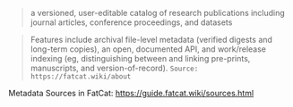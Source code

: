 > a versioned, user-editable catalog of research publications including journal articles, conference proceedings, and datasets

> Features include archival file-level metadata (verified digests and long-term copies), an open, documented API, and work/release indexing (eg, distinguishing between and linking pre-prints, manuscripts, and version-of-record). `Source: https://fatcat.wiki/about`


Metadata Sources in FatCat: https://guide.fatcat.wiki/sources.html